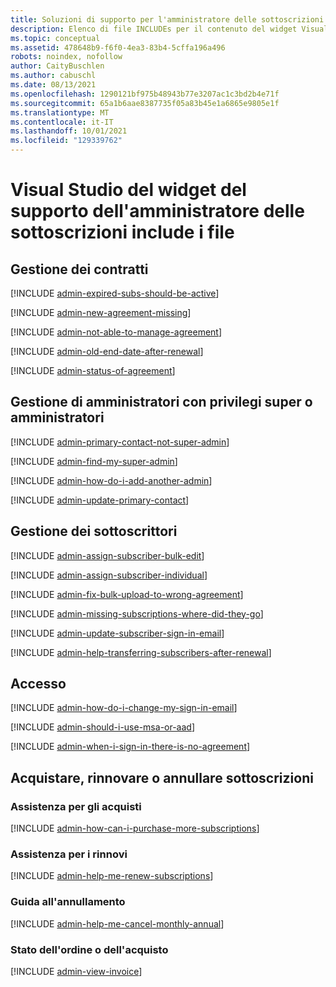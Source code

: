 ```yaml
---
title: Soluzioni di supporto per l'amministratore delle sottoscrizioni
description: Elenco di file INCLUDEs per il contenuto del widget Visual Studio supporto dell'amministratore delle sottoscrizioni
ms.topic: conceptual
ms.assetid: 478648b9-f6f0-4ea3-83b4-5cffa196a496
robots: noindex, nofollow
author: CaityBuschlen
ms.author: cabuschl
ms.date: 08/13/2021
ms.openlocfilehash: 1290121bf975b48943b77e3207ac1c3bd2b4e71f
ms.sourcegitcommit: 65a1b6aae8387735f05a83b45e1a6865e9805e1f
ms.translationtype: MT
ms.contentlocale: it-IT
ms.lasthandoff: 10/01/2021
ms.locfileid: "129339762"
---
```

# <a name="visual-studio-subscriptions-admin-support-widget-content-includes-files"></a>Visual Studio del widget del supporto dell'amministratore delle sottoscrizioni include i file

## <a name="managing-agreements"></a>Gestione dei contratti

[!INCLUDE [admin-expired-subs-should-be-active](managing-agreements/includes/admin-expired-subs-should-be-active.md)]

[!INCLUDE [admin-new-agreement-missing](managing-agreements/includes/admin-new-agreement-missing.md)]

[!INCLUDE [admin-not-able-to-manage-agreement](managing-agreements/includes/admin-not-able-to-manage-agreement.md)]

[!INCLUDE [admin-old-end-date-after-renewal](managing-agreements/includes/admin-old-end-date-after-renewal.md)]

[!INCLUDE [admin-status-of-agreement](managing-agreements/includes/admin-status-of-agreement.md)]

## <a name="managing-super-admins-or-admins"></a>Gestione di amministratori con privilegi super o amministratori

[!INCLUDE [admin-primary-contact-not-super-admin](managing-super-admins-or-admins/includes/admin-primary-contact-not-super-admin.md)]

[!INCLUDE [admin-find-my-super-admin](managing-super-admins-or-admins/includes/admin-find-my-super-admin.md)]

[!INCLUDE [admin-how-do-i-add-another-admin](managing-super-admins-or-admins/includes/admin-how-do-i-add-another-admin.md)]

[!INCLUDE [admin-update-primary-contact](managing-super-admins-or-admins/includes/admin-update-primary-contact.md)]

## <a name="managing-subscribers"></a>Gestione dei sottoscrittori

[!INCLUDE [admin-assign-subscriber-bulk-edit](managing-subscribers/includes/admin-assign-subscriber-bulk-edit.md)]

[!INCLUDE [admin-assign-subscriber-individual](managing-subscribers/includes/admin-assign-subscriber-individual.md)]

[!INCLUDE [admin-fix-bulk-upload-to-wrong-agreement](managing-subscribers/includes/admin-fix-bulk-upload-to-wrong-agreement.md)]

[!INCLUDE [admin-missing-subscriptions-where-did-they-go](managing-subscribers/includes/admin-missing-subscriptions-where-did-they-go.md)]

[!INCLUDE [admin-update-subscriber-sign-in-email](managing-subscribers/includes/admin-update-subscriber-sign-in-email.md)]

[!INCLUDE [admin-help-transferring-subscribers-after-renewal](managing-subscribers/includes/admin-help-transferring-subscribers-after-renewal.md)]

## <a name="signing-in"></a>Accesso

[!INCLUDE [admin-how-do-i-change-my-sign-in-email](signing-in/includes/admin-how-do-i-change-my-sign-in-email.md)]

[!INCLUDE [admin-should-i-use-msa-or-aad](signing-in/includes/admin-should-i-use-msa-or-aad.md)]

[!INCLUDE [admin-when-i-sign-in-there-is-no-agreement](signing-in/includes/admin-when-i-sign-in-there-is-no-agreement.md)]

## <a name="purchase-renew-or-cancel-subscriptions"></a>Acquistare, rinnovare o annullare sottoscrizioni

### <a name="help-with-purchases"></a>Assistenza per gli acquisti

[!INCLUDE [admin-how-can-i-purchase-more-subscriptions](renewing-purchasing-or-canceling/help-purchasing/includes/admin-how-can-i-purchase-more-subscriptions.md)]

### <a name="help-with-renewals"></a>Assistenza per i rinnovi

[!INCLUDE [admin-help-me-renew-subscriptions](renewing-purchasing-or-canceling/help-renewing/includes/admin-help-me-renew-subscriptions.md)]

### <a name="help-with-canceling"></a>Guida all'annullamento

[!INCLUDE [admin-help-me-cancel-monthly-annual](renewing-purchasing-or-canceling/help-canceling/includes/admin-help-me-cancel-monthly-annual.md)]

### <a name="order-or-purchase-status"></a>Stato dell'ordine o dell'acquisto

[!INCLUDE [admin-view-invoice](renewing-purchasing-or-canceling/order-or-purchase-status/includes/admin-view-invoice.md)]